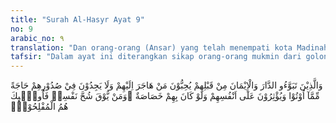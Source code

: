 ```yaml
---
title: "Surah Al-Hasyr Ayat 9"
no: 9
arabic_no: ٩
translation: "Dan orang-orang (Ansar) yang telah menempati kota Madinah dan telah beriman sebelum (kedatangan) mereka (Muhajirin), mereka mencintai orang yang berhijrah ke tempat mereka. Dan mereka tidak menaruh keinginan dalam hati mereka terhadap apa yang diberikan kepada mereka (Muhajirin); dan mereka mengutamakan (Muhajirin), atas dirinya sendiri, meskipun mereka juga memerlukan. Dan siapa yang dijaga dirinya dari kekikiran, maka mereka itulah orang-orang yang beruntung. "
tafsir: "Dalam ayat ini diterangkan sikap orang-orang mukmin dari golongan Ansar dalam menerima dan menolong saudara-saudara mereka orang-orang Muhajirin yang miskin, dan pernyataan Allah yang memuji sikap mereka itu. Sifat-sifat orang Ansar itu ialah:\n\n1.Mereka mencintai orang-orang Muhajirin, dan menginginkan agar orang Muhajirin itu memperoleh kebaikan sebagaimana mereka menginginkan kebaikan itu untuk dirinya. Rasulullah saw memper-saudarakan orang-orang Muhajirin dengan orang-orang Ansar, seakan-akan mereka saudara kandung. Orang-orang Ansar menyedia-kan sebagian rumah-rumah mereka untuk orang-orang Muhajirin, dan mencarikan perempuan-perempuan Ansar untuk dijadikan istri orang-orang Muhajirin dan sebagainya.\n\n'Umar bin al-Khaththab pernah berkata, \"Aku mewasiatkan kepada khalifah yang diangkat sesudahku, agar mereka mengetahui hak orang Muhajirin dan memelihara kehormatan mereka. Dan aku berwasiat agar berbuat baik kepada orang-orang Ansar, orang yang tinggal di kota Medinah dan telah beriman sebelum kedatangan orang Muhajirin, agar Allah menerima kebaikan mereka dan memaafkan segala kesalahan mereka.\"\n\nDiriwayatkan oleh Ibnu Mundhir dari Yazid bin al-Aslam diterangkan bahwa orang Ansar berkata, \"Ya Rasulullah, bagi dia tanah kami ini, yang sebagian untuk kami kaum Ansar dan sebagian lagi untuk kaum Muhajirin.\" Nabi saw menjawab, \"Tidak, penuhi saja keperluan mereka dan bagi dualah buah kurma itu, tanah itu tetap kepunyaanmu.\" Mereka berkata, \"Kami rida atas keputusan itu.\" Maka turunlah ayat ini yang menggambarkan sifat-sifat orang-orang Ansar.\n\n2.Orang Ansar tidak berkeinginan memperoleh harta fai' itu seperti yang telah diberikan kepada kaum Muhajirin. Diriwayatkan bahwa Rasulullah saw berkata kepada orang-orang Ansar, \"Sesungguhnya saudara-saudara kami (Muhajirin) telah meninggalkan harta-harta dan anak-anak mereka dan telah hijrah ke negerimu.\" Mereka berkata, \"Harta kami telah terbagi-bagi di antara kami.\" Rasulullah berkata, \"Atau yang lain dari itu?\" Mereka berkata, \"Apa ya Rasulullah?\" Beliau berkata, \"Mereka adalah orang yang tidak bekerja, maka sediakan tamar dan bagikanlah kepada mereka.\" Mereka menjawab, \"Baik ya Rasulullah.\"\n\n3.Mereka mengutamakan orang Muhajirin atas diri mereka, sekalipun mereka sendiri dalam kesempitan, sehingga ada seorang Ansar mempunyai dua orang istri, kemudian yang seorang diceraikannya agar dapat dikawini temannya Muhajirin.\n\nDiriwayatkan oleh al-Bukhari, Muslim, at-Tirmidhi, dan an-Nasa'i dari Abu Hurairah, ia berkata, \"Seorang laki-laki telah datang kepada Rasulullah saw, dan berkata, 'Aku lapar. Maka Rasulullah berkata kepada istri-istrinya menanyakan makanan, tapi tidak ada, beliau berkata, 'Apakah tidak ada seorang yang mau menerima orang ini sebagai tamu malam ini? Ketahuilah bahwa orang yang mau menerima laki-laki ini sebagai tamu (dan memberi makan) malam ini, akan diberi rahmat oleh Allah. Abu thalhah, seorang dari golongan Ansar, berkata, 'Saya ya Rasulullah. Maka ia pergi menemui istrinya dan berkata, 'Hormatilah tamu Rasulullah. Istrinya menjawab, 'Demi Allah, tidak ada makanan kecuali makanan untuk anak-anak. Abu thalhah berkata, 'Apabila anak-anak hendak makan malam, tidurkanlah mereka, padamkanlah lampu biarlah kita menahan lapar pada malam ini agar kita dapat menerima tamu Rasulullah. Maka hal itu dilakukan istrinya. Pagi-pagi besoknya Abu thalhah menghadap Rasulullah saw menceritakan peristiwa malam itu dan beliau bersabda, 'Allah benar-benar kagum malam itu terhadap perbuatan suami-istri tersebut. Maka ayat ini turun berkenaan dengan peristiwa itu.\"\n\nDiriwayatkan pula oleh al-Wahidi dari Muharib bin Ditsar dari Ibnu 'Umar bahwa seorang sahabat Rasulullah saw dari golongan Ansar diberi kepala kambing. Timbul dalam pikirannya bahwa mungkin ada orang lain lebih memerlukan dari dirinya. Seketika itu juga kepala kambing itu dikirimkan kepada kawannya, tetapi oleh kawannya itu dikirim pula kepada kawannya yang lain, sehingga kepala kambing itu berpindah-pindah pada tujuh rumah dan akhirnya kembali ke rumah orang yang pertama. Riwayat ini ada hubungannya dengan penurunan ayat ini.\n\nAllah selanjutnya menegaskan bahwa orang-orang yang dapat mengendalikan dirinya dengan mengikuti agama Allah, sehingga ia dapat menghilangkan rasa loba terhadap harta, sifat kikir, dan sifat mengutamakan diri sendiri, adalah orang-orang yang beruntung. Mereka telah berhasil mencapai tujuan hidupnya sebagaimana yang telah digariskan Allah.\n\nDalam sebuah hadis Nabi saw dijelaskan bahwa beliau bersabda:\n\nTidak akan berkumpul debu-debu (yang lengket) pada wajah seseorang ketika berjuang di jalan Allah dengan asap neraka Jahannam selama-lamanya, dan tidak akan berkumpul pada hati seorang hamba sifat kikir dan keimanan selama-lamanya. (Riwayat an-Nasa'i)\n\nDalam hadis lain dijelaskan:\n\nRasulullah bersabda, \"Peliharalah dirimu dari perbuatan zalim, sesungguhnya perbuatan zalim (menimbulkan) kegelapan di hari Kiamat, peliharalah dirimu dari sifat-sifat kikir, karena sesungguhnya kikir itu menghancurkan orang-orang yang sebelum kamu, menimbulkan pertumpahan darah di antara mereka dan akan menghalalkan yang mereka haramkan.\" (Riwayat Ahmad, al-Bukhari, Muslim, dan al-Baihaqi dari Jabir bin 'Abdullah)\n\nNabi saw juga bersabda dalam hadis lain:\n\n(Tiga golongan) yang terbebas dari sifat kikir, yaitu orang yang membayarkan zakat, memuliakan tamu, dan memberikan sesuatu kepada orang yang susah. (Riwayat ath-thabrani)"
---
```

وَالَّذِيْنَ تَبَوَّءُو الدَّارَ وَالْاِيْمَانَ مِنْ قَبْلِهِمْ يُحِبُّوْنَ مَنْ هَاجَرَ اِلَيْهِمْ وَلَا يَجِدُوْنَ فِيْ صُدُوْرِهِمْ حَاجَةً مِّمَّآ اُوْتُوْا وَيُؤْثِرُوْنَ عَلٰٓى اَنْفُسِهِمْ وَلَوْ كَانَ بِهِمْ خَصَاصَةٌ  ۗوَمَنْ يُّوْقَ شُحَّ نَفْسِهٖ فَاُولٰۤىِٕكَ هُمُ الْمُفْلِحُوْنَۚ 